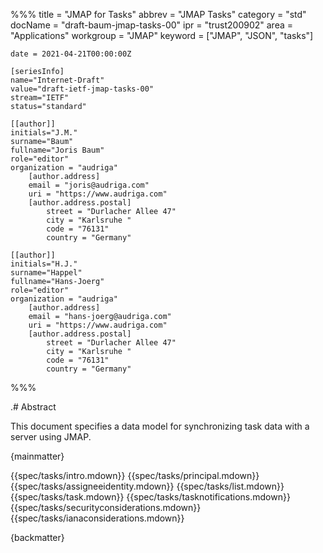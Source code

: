 %%%
    title = "JMAP for Tasks"
    abbrev = "JMAP Tasks"
    category = "std"
    docName = "draft-baum-jmap-tasks-00"
    ipr = "trust200902"
    area = "Applications"
    workgroup = "JMAP"
    keyword = ["JMAP", "JSON", "tasks"]

    date = 2021-04-21T00:00:00Z

    [seriesInfo]
    name="Internet-Draft"
    value="draft-ietf-jmap-tasks-00"
    stream="IETF"
    status="standard"

    [[author]]
    initials="J.M."
    surname="Baum"
    fullname="Joris Baum"
    role="editor"
    organization = "audriga"
        [author.address]
        email = "joris@audriga.com"
        uri = "https://www.audriga.com"
        [author.address.postal]
            street = "Durlacher Allee 47"
            city = "Karlsruhe "
            code = "76131"
            country = "Germany"

    [[author]]
    initials="H.J."
    surname="Happel"
    fullname="Hans-Joerg"
    role="editor"
    organization = "audriga"
        [author.address]
        email = "hans-joerg@audriga.com"
        uri = "https://www.audriga.com"
        [author.address.postal]
            street = "Durlacher Allee 47"
            city = "Karlsruhe "
            code = "76131"
            country = "Germany"
%%%

.# Abstract

This document specifies a data model for synchronizing task data with a server using JMAP.

{mainmatter}

{{spec/tasks/intro.mdown}}
{{spec/tasks/principal.mdown}}
{{spec/tasks/assigneeidentity.mdown}}
{{spec/tasks/list.mdown}}
{{spec/tasks/task.mdown}}
{{spec/tasks/tasknotifications.mdown}}
{{spec/tasks/securityconsiderations.mdown}}
{{spec/tasks/ianaconsiderations.mdown}}

{backmatter}
